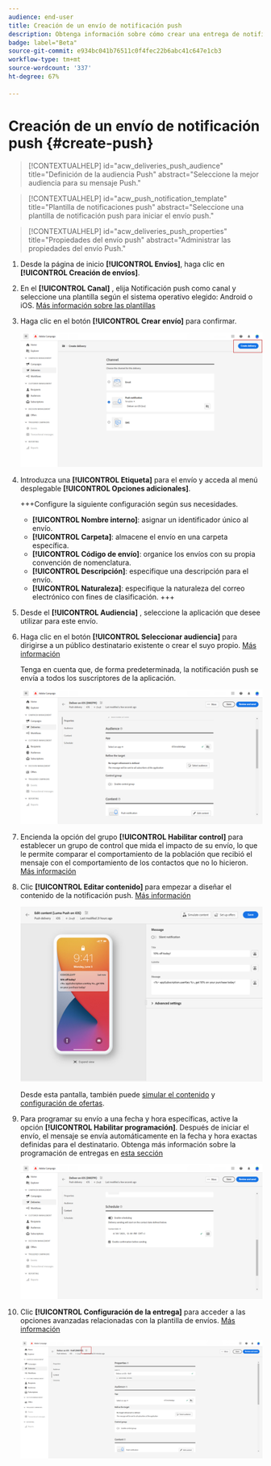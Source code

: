 ```yaml
---
audience: end-user
title: Creación de un envío de notificación push
description: Obtenga información sobre cómo crear una entrega de notificaciones push con Adobe Campaign Web
badge: label="Beta"
source-git-commit: e934bc041b76511c0f4fec22b6abc41c647e1cb3
workflow-type: tm+mt
source-wordcount: '337'
ht-degree: 67%

---
```


# Creación de un envío de notificación push {#create-push}

>[!CONTEXTUALHELP]
>id="acw_deliveries_push_audience"
>title="Definición de la audiencia Push"
>abstract="Seleccione la mejor audiencia para su mensaje Push."

>[!CONTEXTUALHELP]
>id="acw_push_notification_template"
>title="Plantilla de notificaciones push"
>abstract="Seleccione una plantilla de notificación push para iniciar el envío push."

>[!CONTEXTUALHELP]
>id="acw_deliveries_push_properties"
>title="Propiedades del envío push"
>abstract="Administrar las propiedades del envío Push."

1. Desde la página de inicio **[!UICONTROL Envíos]**, haga clic en **[!UICONTROL Creación de envíos]**.

1. En el **[!UICONTROL Canal]** , elija Notificación push como canal y seleccione una plantilla según el sistema operativo elegido: Android o iOS. [Más información sobre las plantillas](../msg/delivery-template.md)

1. Haga clic en el botón **[!UICONTROL Crear envío]** para confirmar.

   ![](assets/push_create_1.png)

1. Introduzca una **[!UICONTROL Etiqueta]** para el envío y acceda al menú desplegable **[!UICONTROL Opciones adicionales]**.

   +++Configure la siguiente configuración según sus necesidades.
   * **[!UICONTROL Nombre interno]**: asignar un identificador único al envío.
   * **[!UICONTROL Carpeta]**: almacene el envío en una carpeta específica.
   * **[!UICONTROL Código de envío]**: organice los envíos con su propia convención de nomenclatura.
   * **[!UICONTROL Descripción]**: especifique una descripción para el envío.
   * **[!UICONTROL Naturaleza]**: especifique la naturaleza del correo electrónico con fines de clasificación.
+++

1. Desde el **[!UICONTROL Audiencia]** , seleccione la aplicación que desee utilizar para este envío.

1. Haga clic en el botón **[!UICONTROL Seleccionar audiencia]** para dirigirse a un público destinatario existente o crear el suyo propio. [Más información](../audience/about-audiences.md)

   Tenga en cuenta que, de forma predeterminada, la notificación push se envía a todos los suscriptores de la aplicación.

   ![](assets/push_create_2.png)

1. Encienda la opción del grupo **[!UICONTROL Habilitar control]** para establecer un grupo de control que mida el impacto de su envío, lo que le permite comparar el comportamiento de la población que recibió el mensaje con el comportamiento de los contactos que no lo hicieron. [Más información](../audience/control-group.md)

1. Clic **[!UICONTROL Editar contenido]** para empezar a diseñar el contenido de la notificación push. [Más información](content-push.md)

   ![](assets/push_create_5.png)

   Desde esta pantalla, también puede [simular el contenido](../preview-test/preview-test.md) y [configuración de ofertas](../content/offers.md).

1. Para programar su envío a una fecha y hora específicas, active la opción **[!UICONTROL Habilitar programación]**. Después de iniciar el envío, el mensaje se envía automáticamente en la fecha y hora exactas definidas para el destinatario. Obtenga más información sobre la programación de entregas en [esta sección](../msg/gs-messages.md#gs-schedule)

   ![](assets/push_create_3.png)

1. Clic **[!UICONTROL Configuración de la entrega]** para acceder a las opciones avanzadas relacionadas con la plantilla de envíos. [Más información](../advanced-settings/delivery-settings.md)

   ![](assets/push_create_4.png)
